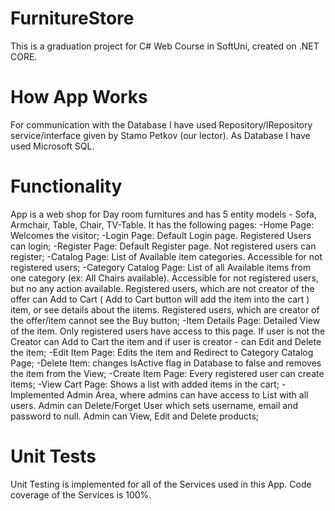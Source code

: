 # FurnitureStore
This is a graduation project for C# Web Course in SoftUni, created on .NET CORE.

# How App Works
For communication with the Database I have used Repository/IRepository service/interface given by Stamo Petkov (our lector).
As Database I have used Microsoft SQL.

# Functionality
App is a web shop for Day room furnitures and has 5 entity models - Sofa, Armchair, Table, Chair, TV-Table. It has the following pages:
-Home Page: Welcomes the visitor;
-Login Page: Default Login page. Registered Users can login;
-Register Page: Default Register page. Not registered users can register;
-Catalog Page: List of Available item categories. Accessible for not registered users;
-Category Catalog Page: List of all Available items from one category (ex: All Chairs available). Accessible for not registered users, but no any action available. Registered users, which are not creator of the offer can Add to Cart ( Add to Cart button will add the item into the cart ) item, or see details about the iitems. Registered users, which are creator of the offer/item cannot see the Buy button;
-Item Details Page: Detailed View of the item. Only registered users have access to this page. If user is not the Creator can Add to Cart the item and if user is creator - can Edit and Delete the item;
-Edit Item Page: Edits the item and Redirect to Category Catalog Page;
-Delete Item: changes IsActive flag in Database to false and removes the item from the View;
-Create Item Page: Every registered user can create items;
-View Cart Page: Shows a list with added items in the cart;
-Implemented Admin Area, where admins can have access to List with all users. Admin can Delete/Forget User which sets username, email and password to null. Admin can View, Edit and Delete products;

# Unit Tests
Unit Testing is implemented for all of the Services used in this App. Code coverage of the Services is 100%.
